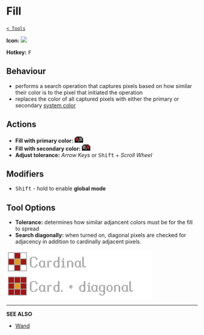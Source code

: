 # Fill

[`< Tools`](./tools.md)

**Icon:** ![](https://raw.githubusercontent.com/jbunke/stipple-effect/master/res/icons/fill.png)

**Hotkey:** <kbd>F</kbd>

## Behaviour

* performs a search operation that captures pixels based on how similar their color is to the pixel that initiated the operation
* replaces the color of all captured pixels with either the primary or secondary [system color](./color.md#system-colors)

## Actions

* **Fill with primary color:** ![](./assets/ui/left-click.png "Left-Click")
* **Fill with secondary color:** ![](./assets/ui/right-click.png "Right-Click")
* **Adjust tolerance:** *Arrow Keys* or <kbd>Shift</kbd> + *Scroll Wheel*

## Modifiers

* <kbd>Shift</kbd> - hold to enable **global mode**

## Tool Options

* **Tolerance:** determines how similar adjancent colors must be for the fill to spread
* **Search diagonally:** when turned on, diagonal pixels are checked for adjacency in addition to cardinally adjacent pixels.

![Adjacency diagram](./assets/theory/adjacency.png)

---

**SEE ALSO**

* [Wand](./sel-area-tools.md#wand)
